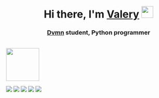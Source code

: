 <h1 align="center">Hi there, I'm <a href="https://vk.com/foxburgerking">Valery</a> 
<img src="https://github.com/blackcater/blackcater/raw/main/images/Hi.gif" height="32"/></h1>
<h3 align="center"><a href="https://dvmn.org">Dvmn</a> student, Python programmer</h3>
<br>

<img src="https://pfps.gg/assets/banners/1617-shirakami-fubuki-banner.gif" height="90"/>

![](https://github-profile-summary-cards.vercel.app/api/cards/profile-details?username=valeriy131100&theme=solarized_dark)
![](https://github-profile-summary-cards.vercel.app/api/cards/repos-per-language?username=valeriy131100&theme=solarized_dark)
![](https://github-profile-summary-cards.vercel.app/api/cards/most-commit-language?username=valeriy131100&theme=solarized_dark)
![](https://github-profile-summary-cards.vercel.app/api/cards/stats?username=valeriy131100&theme=solarized_dark)
![](https://github-profile-summary-cards.vercel.app/api/cards/productive-time?username=valeriy131100&theme=solarized_dark)

